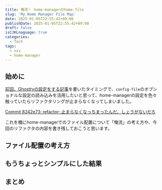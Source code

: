 ```yaml
---
title: 俺流！ home-managerのhome.file
slug: 'My Home Manager File Map'
date: 2025-01-05T22:55:42+09:00
publishDate: 2025-01-05T22:55:42+09:00
draft: false
isCJKLnaguage: true
categories:
  - Tech
tags:
  - nix
  - home-manager
---
```


## 始めに

[前回、Ghosttyの設定をする記事](../configured_ghostty)を書いたタイミングで、`config-file`のオプショナルな設定の読み込みを活用したいと思って、home-managerの設定を色々触っていたらリファクタリングが止まらなくなってしまいました。

[Commit 8242e73: refactor: 止まらなくなっちまったんだ、しょうがないだろ](https://github.com/yasunori0418/dotfiles/commit/8242e73)

これを機にhome-managerでのファイル配置について「俺流」の考え方や、今回のリファクタの内容を書き残しておこうと思います。

## ファイル配置の考え方

## もうちょっとシンプルにした結果

## まとめ
